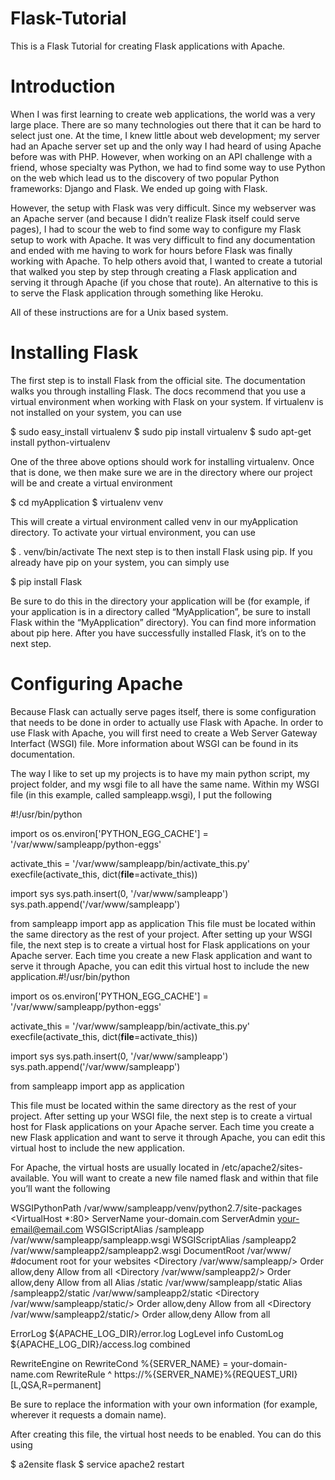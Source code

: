 # Flask-Tutorial
This is a Flask Tutorial for creating Flask applications with Apache.

# Introduction
When I was first learning to create web applications, the world was a very large place. There are so many technologies out there that it can be hard to select just one. At the time, I knew little about web development; my server had an Apache server set up and the only way I had heard of using Apache before was with PHP. However, when working on an API challenge with a friend, whose specialty was Python, we had to find some way to use Python on the web which lead us to the discovery of two popular Python frameworks: Django and Flask. We ended up going with Flask.

However, the setup with Flask was very difficult. Since my webserver was an Apache server (and because I didn’t realize Flask itself could serve pages), I had to scour the web to find some way to configure my Flask setup to work with Apache. It was very difficult to find any documentation and ended with me having to work for hours before Flask was finally working with Apache. To help others avoid that, I wanted to create a tutorial that walked you step by step through creating a Flask application and serving it through Apache (if you chose that route). An alternative to this is to serve the Flask application through something like Heroku.

All of these instructions are for a Unix based system.

# Installing Flask

The first step is to install Flask from the official site. The documentation walks you through installing Flask. The docs recommend that you use a virtual environment when working with Flask on your system. If virtualenv is not installed on your system, you can use

$ sudo easy_install virtualenv
$ sudo pip install virtualenv
$ sudo apt-get install python-virtualenv

One of the three above options should work for installing virtualenv. Once that is done, we then make sure we are in the directory where our project will be and create a virtual environment

$ cd myApplication
$ virtualenv venv

This will create a virtual environment called venv in our myApplication directory. To activate your virtual environment, you can use

$ . venv/bin/activate
The next step is to then install Flask using pip. If you already have pip on your system, you can simply use

$ pip install Flask

Be sure to do this in the directory your application will be (for example, if your application is in a directory called “MyApplication”, be sure to install Flask within the “MyApplication” directory). You can find more information about pip here. After you have successfully installed Flask, it’s on to the next step.

# Configuring Apache

Because Flask can actually serve pages itself, there is some configuration that needs to be done in order to actually use Flask with Apache. In order to use Flask with Apache, you will first need to create a Web Server Gateway Interfact (WSGI) file. More information about WSGI can be found in its documentation.

The way I like to set up my projects is to have my main python script, my project folder, and my wsgi file to all have the same name. Within my WSGI file (in this example, called sampleapp.wsgi), I put the following

#!/usr/bin/python

import os
os.environ['PYTHON_EGG_CACHE'] = '/var/www/sampleapp/python-eggs'

activate_this = '/var/www/sampleapp/bin/activate_this.py'
execfile(activate_this, dict(__file__=activate_this))

import sys
sys.path.insert(0, '/var/www/sampleapp')
sys.path.append('/var/www/sampleapp')

from sampleapp import app as application
This file must be located within the same directory as the rest of your project. After setting up your WSGI file, the next step is to create a virtual host for Flask applications on your Apache server. Each time you create a new Flask application and want to serve it through Apache, you can edit this virtual host to include the new application.#!/usr/bin/python

import os
os.environ['PYTHON_EGG_CACHE'] = '/var/www/sampleapp/python-eggs'

activate_this = '/var/www/sampleapp/bin/activate_this.py'
execfile(activate_this, dict(__file__=activate_this))

import sys
sys.path.insert(0, '/var/www/sampleapp')
sys.path.append('/var/www/sampleapp')

from sampleapp import app as application

This file must be located within the same directory as the rest of your project. After setting up your WSGI file, the next step is to create a virtual host for Flask applications on your Apache server. Each time you create a new Flask application and want to serve it through Apache, you can edit this virtual host to include the new application.

For Apache, the virtual hosts are usually located in /etc/apache2/sites-available. You will want to create a new file named flask and within that file you’ll want the following

WSGIPythonPath 
/var/www/sampleapp/venv/python2.7/site-packages 
<VirtualHost *:80>
  ServerName your-domain.com
  ServerAdmin 
your-email@email.com
  WSGIScriptAlias /sampleapp 
/var/www/sampleapp/sampleapp.wsgi
  WSGIScriptAlias /sampleapp2 
/var/www/sampleapp2/sampleapp2.wsgi
  DocumentRoot /var/www/ 
#document root for your websites
  <Directory 
/var/www/sampleapp/>
    Order allow,deny
    Allow from all
  </Directory>
  <Directory 
/var/www/sampleapp2/>
    Order allow,deny
    Allow from all
  </Directory>
  Alias /static 
/var/www/sampleapp/static
  Alias /sampleapp2/static 
/var/www/sampleapp2/static
  <Directory 
/var/www/sampleapp/static/>
    Order allow,deny
    Allow from all
  </Directory>
<Directory /var/www/sampleapp2/static/>
    Order allow,deny
    Allow from all
  </Directory>

  ErrorLog ${APACHE_LOG_DIR}/error.log
  LogLevel info
  CustomLog ${APACHE_LOG_DIR}/access.log combined

RewriteEngine on
RewriteCond %{SERVER_NAME} = your-domain-name.com
RewriteRule ^ https://%{SERVER_NAME}%{REQUEST_URI} [L,QSA,R=permanent]
</VirtualHost>

Be sure to replace the information with your own information (for example, wherever it requests a domain name).

After creating this file, the virtual host needs to be enabled. You can do this using

$ a2ensite flask
$ service apache2 restart
